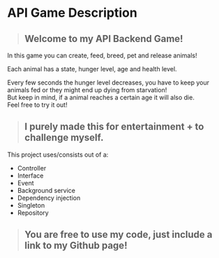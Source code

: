 # API Game Description

>## **Welcome** to my API Backend Game!

In this game you can create, feed, breed, pet and release animals!

Each animal has a state, hunger level, age and health level.

Every few seconds the hunger level decreases, you have to keep your animals fed or they might end up dying from starvation!  
But keep in mind, if a animal reaches a certain age it will also die.  
Feel free to try it out!  

>## I purely made this for entertainment + to challenge myself.

This project uses/consists out of a:

* Controller
* Interface
* Event
* Background service
* Dependency injection
* Singleton
* Repository

>## You are free to use my code, just include a link to my Github page!
